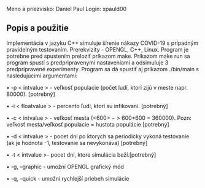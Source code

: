 Meno a priezvisko: Daniel Paul 
Login: xpauld00
 
## Popis a použitie
Implementácia v jazyku C++ simuluje šírenie nákazy COVID-19 s prípadným pravidelným testovaním.
Prerekvizity - OPENGL, C++, Linux.
Program je potrebne pred spustením preloziť príkazom make. Príkazom make run sa program spustí s predpripravenymi nastaveniami a odsimuluje 3 predpripravené experimenty. Program sa dá spustiť aj príkazom
./bin/main s nasledujúcimi argumentami:

• -p < intvalue > - veľkosť populacie (počet ludí, ktorí zijú v meste napr. 80000). [potrebný]

• -i < floatvalue > - percento ľudí, ktorí su infikovaní. [potrebný]

• -c < intvalue > - veľkosť mesta (<600> − > 600*600 = 360000). Pozn: veľkosť mesta/veľkosť populacie = hustota populácie [potrebný]

• -d < intvalue > - pocet dní po ktorych sa periodicky vykoná testovanie. (ak je hodnota -1, testovanie sa
nevykonáva) [potrebný]

• -t < intvalue >- pocet dní, ktore simulácia beží.[potrebný]

• -g, –graphic - umožní OPENGL grafický mód

• -q, –quick - umožní rychlejší priebeh simulácie
